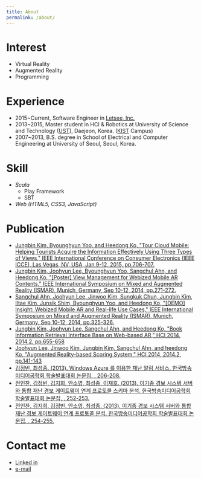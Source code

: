 ```yaml
---
title: About
permalink: /about/
---
```


# Interest
- Virtual Reality
- Augmented Reality
- Programming

# Experience
- 2015~Current, Software Engineer in [Letsee, Inc.](https://www.letsee.io/)
- 2013~2015, Master student in HCI & Robotics at University of Science and Technology ([UST](https://www.ust.ac.kr/)), Daejeon, Korea. 
([KIST](https://www.kist.re.kr/kist_web/main/) Campus)
- 2007~2013, B.S. degree in School of Electrical and Computer Engineering at University of Seoul, Seoul, Korea.

# Skill
- *Scala* 
    + Play Framework
    + SBT
- *Web (HTML5, CSS3, JavaScript)*

# Publication
- [Jungbin Kim, Byounghyun Yoo, and Heedong Ko, "Tour Cloud Mobile: Helping Tourists Acquire the Information Effectively Using Three Types of Views," IEEE International Conference on Consumer Electronics (IEEE ICCE), Las Vegas, NV, USA, Jan 9-12, 2015, pp.706-707.](https://doi.org/10.1109/ICCE.2015.7066573)
- [Jungbin Kim, Joohyun Lee, Byounghyun Yoo, Sangchul Ahn, and Heedong Ko, "[Poster] View Management for Webized Mobile AR Contents," IEEE International Symposium on Mixed and Augmented Reality (ISMAR), Munich, Germany, Sep 10-12, 2014, pp.271-272.](http://dx.doi.org/10.1109/ISMAR.2014.6948445)
- [Sangchul Ahn, Joohyun Lee, Jinwoo Kim, Sungkuk Chun, Jungbin Kim, Iltae Kim, Junsik Shim, Byounghyun Yoo, and Heedong Ko, "[DEMO] Insight: Webized Mobile AR and Real-life Use Cases," IEEE International Symposium on Mixed and Augmented Reality (ISMAR), Munich, Germany, Sep 10-12, 2014, pp.325-326.](http://dx.doi.org/10.1109/ISMAR.2014.6948471)
- [Jungbin Kim, Joohyun Lee, Sangchul Ahn, and Heedong Ko, "Book Information Retrieval Interface Base on Web-based AR," HCI 2014, 2014.2, pp.655-658](http://pubs.kist.re.kr/handle/201004/47135)
- [Joohyun Lee, Jinwoo Kim, Jungbin Kim, Sangchul Ahn, and heedong Ko, "Augmented Reality-based Scoring System," HCI 2014, 2014.2, pp.141-143](http://pubs.kist.re.kr/handle/201004/47136)
- [김정빈, 최성종. (2013). Windows Azure 를 이용한 재난 알림 서비스. 한국방송미디어공학회 학술발표대회 논문집, , 206-208.](http://www.dbpia.co.kr/Journal/ArticleDetail/NODE02256265)
- [전인찬, 김정빈, 김지희, 안소영, 최성종, 이재호. (2013). 이기종 경보 시스템 서버와 통합 재난 경보 게이트웨이 연계 프로토콜 스키마 분석. 한국방송미디어공학회 학술발표대회 논문집, , 252-253.](http://www.dbpia.co.kr/Journal/ArticleDetail/NODE02256286)
- [전인찬, 김지희, 김정빈, 안소영, 최성종. (2013). 이기종 경보 시스템 서버와 통합 재난 경보 게이트웨이 연계 프로토콜 분석. 한국방송미디어공학회 학술발표대회 논문집, , 254-255.](http://www.dbpia.co.kr/Journal/ArticleDetail/NODE02256287)

# Contact me
- [Linked in](https://www.linkedin.com/in/jungbin-kim-165300a3?trk=hp-identity-name)
- [e-mail](mailto:mail@jungbin.kim?subject=Hello)
